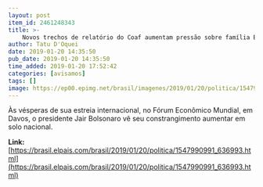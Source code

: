 ```yaml
---
layout: post
item_id: 2461248343
title: >-
    Novos trechos de relatório do Coaf aumentam pressão sobre família Bolsonaro
author: Tatu D'Oquei
date: 2019-01-20 14:35:50
pub_date: 2019-01-20 14:35:50
time_added: 2019-01-20 17:52:42
categories: [avisamos]
tags: []
image: https://ep00.epimg.net/brasil/imagenes/2019/01/20/politica/1547990991_636993_1547992307_rrss_normal.jpg
---
```


Às vésperas de sua estreia internacional, no Fórum Econômico Mundial, em Davos, o presidente Jair Bolsonaro vê seu constrangimento aumentar em solo nacional.

**Link:** [https://brasil.elpais.com/brasil/2019/01/20/politica/1547990991_636993.html](https://brasil.elpais.com/brasil/2019/01/20/politica/1547990991_636993.html)


